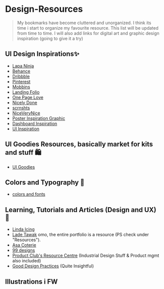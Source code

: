 # Design-Resources
> My bookmarks have become cluttered and unorganized. I think its time i start to organize my favourite resource. This list will be updated from time to time.
> I will also add links for digital art and graphic design inspiration (going to give it a try)


## UI Design Inspirations✨
- [Lapa Ninja](https://www.lapa.ninja/)
- [Behance](https://www.behance.net/)
- [Dribbble](https://dribbble.com/)
- [Pinterest](https://www.pinterest.com/)
- [Mobbins](https://mobbin.design/)
- [Landing Folio](https://landingfolio.com/)
- [One Page Love](https://onepagelove.com/)
- [Nicely Done](https://nicelydone.club/)
- [scrnshts](https://scrnshts.club/)
- [NiceVeryNice](https://www.niceverynice.com/)
- [Poster Inspiration Graphic](https://anothergraphic.org/?ref=lapaninja)
- [Dashboard Inspiration](https://keenthemes.com/)
- [UI Inspiration](https://land-book.com/)


## UI Goodies Resources, basically market for kits and stuff 🛍
- [UI Goodies](https://www.uigoodies.com/)

## Colors and Typography 🎨
- [colors and fonts](https://www.colorsandfonts.com)

## Learning, Tutorials and Articles (Design and UX) 📖
- [Linda Icing](https://lindaicing.github.io/resources/index.html)
- [Lade Tawak](https://www.notion.so/Hi-I-m-Lade-Tawak-9fa5a6b0f1ce4aaf96784c736f7217ea) omo, the entire portfolio is a resource (PS check under "Resources").
- [Asa Coterie](https://www.notion.so/Design-Articles-Resources-ddaa7bfb624f4f61a8669ebc1b175b5d)
- [99 designs](https://99designs.com/blog/tips/graphic-design-basics/)
- [Product Club's Resource Centre](https://www.notion.so/Product-Club-s-Resource-Centre-284aa9c20de04f26a9a18649b60f0032) (Industrial Design Stuff & Product mgmt also included)
- [Good Design Practices](https://goodpractices.design/?ref=lapaninja) (Quite Insightful)






## Illustrations i FW
